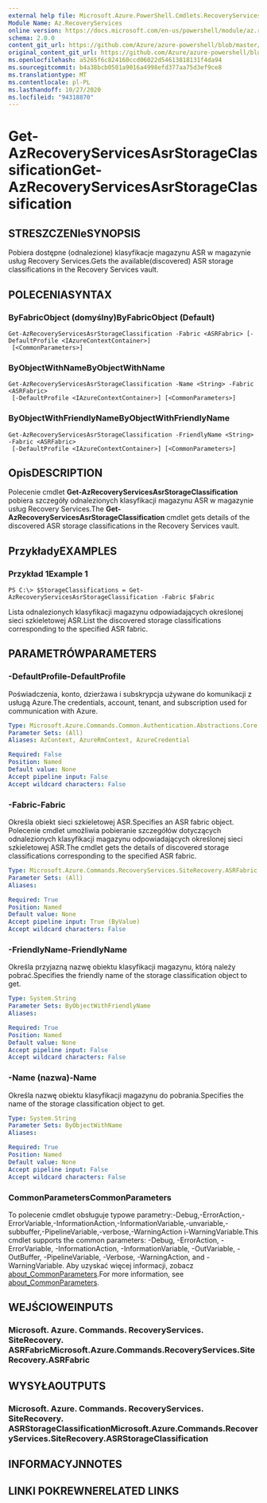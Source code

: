 ```yaml
---
external help file: Microsoft.Azure.PowerShell.Cmdlets.RecoveryServices.SiteRecovery.dll-Help.xml
Module Name: Az.RecoveryServices
online version: https://docs.microsoft.com/en-us/powershell/module/az.recoveryservices/get-azrecoveryservicesasrstorageclassification
schema: 2.0.0
content_git_url: https://github.com/Azure/azure-powershell/blob/master/src/RecoveryServices/RecoveryServices/help/Get-AzRecoveryServicesAsrStorageClassification.md
original_content_git_url: https://github.com/Azure/azure-powershell/blob/master/src/RecoveryServices/RecoveryServices/help/Get-AzRecoveryServicesAsrStorageClassification.md
ms.openlocfilehash: a5265f6c824160ccd06022d54613818131f4da94
ms.sourcegitcommit: b4a38bcb0501a9016a4998efd377aa75d3ef9ce8
ms.translationtype: MT
ms.contentlocale: pl-PL
ms.lasthandoff: 10/27/2020
ms.locfileid: "94318870"
---
```

# <span data-ttu-id="58ec4-101">Get-AzRecoveryServicesAsrStorageClassification</span><span class="sxs-lookup"><span data-stu-id="58ec4-101">Get-AzRecoveryServicesAsrStorageClassification</span></span>

## <span data-ttu-id="58ec4-102">STRESZCZENIe</span><span class="sxs-lookup"><span data-stu-id="58ec4-102">SYNOPSIS</span></span>
<span data-ttu-id="58ec4-103">Pobiera dostępne (odnalezione) klasyfikacje magazynu ASR w magazynie usług Recovery Services.</span><span class="sxs-lookup"><span data-stu-id="58ec4-103">Gets the available(discovered) ASR storage classifications in the Recovery Services vault.</span></span>

## <span data-ttu-id="58ec4-104">POLECENIA</span><span class="sxs-lookup"><span data-stu-id="58ec4-104">SYNTAX</span></span>

### <span data-ttu-id="58ec4-105">ByFabricObject (domyślny)</span><span class="sxs-lookup"><span data-stu-id="58ec4-105">ByFabricObject (Default)</span></span>
```
Get-AzRecoveryServicesAsrStorageClassification -Fabric <ASRFabric> [-DefaultProfile <IAzureContextContainer>]
 [<CommonParameters>]
```

### <span data-ttu-id="58ec4-106">ByObjectWithName</span><span class="sxs-lookup"><span data-stu-id="58ec4-106">ByObjectWithName</span></span>
```
Get-AzRecoveryServicesAsrStorageClassification -Name <String> -Fabric <ASRFabric>
 [-DefaultProfile <IAzureContextContainer>] [<CommonParameters>]
```

### <span data-ttu-id="58ec4-107">ByObjectWithFriendlyName</span><span class="sxs-lookup"><span data-stu-id="58ec4-107">ByObjectWithFriendlyName</span></span>
```
Get-AzRecoveryServicesAsrStorageClassification -FriendlyName <String> -Fabric <ASRFabric>
 [-DefaultProfile <IAzureContextContainer>] [<CommonParameters>]
```

## <span data-ttu-id="58ec4-108">Opis</span><span class="sxs-lookup"><span data-stu-id="58ec4-108">DESCRIPTION</span></span>
<span data-ttu-id="58ec4-109">Polecenie cmdlet **Get-AzRecoveryServicesAsrStorageClassification** pobiera szczegóły odnalezionych klasyfikacji magazynu ASR w magazynie usług Recovery Services.</span><span class="sxs-lookup"><span data-stu-id="58ec4-109">The **Get-AzRecoveryServicesAsrStorageClassification** cmdlet gets details of the discovered ASR storage classifications in the Recovery Services vault.</span></span>

## <span data-ttu-id="58ec4-110">Przykłady</span><span class="sxs-lookup"><span data-stu-id="58ec4-110">EXAMPLES</span></span>

### <span data-ttu-id="58ec4-111">Przykład 1</span><span class="sxs-lookup"><span data-stu-id="58ec4-111">Example 1</span></span>
```
PS C:\> $StorageClassifications = Get-AzRecoveryServicesAsrStorageClassification -Fabric $Fabric
```

<span data-ttu-id="58ec4-112">Lista odnalezionych klasyfikacji magazynu odpowiadających określonej sieci szkieletowej ASR.</span><span class="sxs-lookup"><span data-stu-id="58ec4-112">List the discovered storage classifications corresponding to the specified ASR fabric.</span></span> 

## <span data-ttu-id="58ec4-113">PARAMETRÓW</span><span class="sxs-lookup"><span data-stu-id="58ec4-113">PARAMETERS</span></span>

### <span data-ttu-id="58ec4-114">-DefaultProfile</span><span class="sxs-lookup"><span data-stu-id="58ec4-114">-DefaultProfile</span></span>
<span data-ttu-id="58ec4-115">Poświadczenia, konto, dzierżawa i subskrypcja używane do komunikacji z usługą Azure.</span><span class="sxs-lookup"><span data-stu-id="58ec4-115">The credentials, account, tenant, and subscription used for communication with Azure.</span></span>


```yaml
Type: Microsoft.Azure.Commands.Common.Authentication.Abstractions.Core.IAzureContextContainer
Parameter Sets: (All)
Aliases: AzContext, AzureRmContext, AzureCredential

Required: False
Position: Named
Default value: None
Accept pipeline input: False
Accept wildcard characters: False
```

### <span data-ttu-id="58ec4-116">-Fabric</span><span class="sxs-lookup"><span data-stu-id="58ec4-116">-Fabric</span></span>
<span data-ttu-id="58ec4-117">Określa obiekt sieci szkieletowej ASR.</span><span class="sxs-lookup"><span data-stu-id="58ec4-117">Specifies an ASR fabric object.</span></span> <span data-ttu-id="58ec4-118">Polecenie cmdlet umożliwia pobieranie szczegółów dotyczących odnalezionych klasyfikacji magazynu odpowiadających określonej sieci szkieletowej ASR.</span><span class="sxs-lookup"><span data-stu-id="58ec4-118">The cmdlet gets the details of discovered storage classifications corresponding to the specified ASR fabric.</span></span> 

```yaml
Type: Microsoft.Azure.Commands.RecoveryServices.SiteRecovery.ASRFabric
Parameter Sets: (All)
Aliases:

Required: True
Position: Named
Default value: None
Accept pipeline input: True (ByValue)
Accept wildcard characters: False
```

### <span data-ttu-id="58ec4-119">-FriendlyName</span><span class="sxs-lookup"><span data-stu-id="58ec4-119">-FriendlyName</span></span>
<span data-ttu-id="58ec4-120">Określa przyjazną nazwę obiektu klasyfikacji magazynu, którą należy pobrać.</span><span class="sxs-lookup"><span data-stu-id="58ec4-120">Specifies the friendly name of the storage classification object to get.</span></span>

```yaml
Type: System.String
Parameter Sets: ByObjectWithFriendlyName
Aliases:

Required: True
Position: Named
Default value: None
Accept pipeline input: False
Accept wildcard characters: False
```

### <span data-ttu-id="58ec4-121">-Name (nazwa)</span><span class="sxs-lookup"><span data-stu-id="58ec4-121">-Name</span></span>
<span data-ttu-id="58ec4-122">Określa nazwę obiektu klasyfikacji magazynu do pobrania.</span><span class="sxs-lookup"><span data-stu-id="58ec4-122">Specifies the name of the storage classification object to get.</span></span>

```yaml
Type: System.String
Parameter Sets: ByObjectWithName
Aliases:

Required: True
Position: Named
Default value: None
Accept pipeline input: False
Accept wildcard characters: False
```

### <span data-ttu-id="58ec4-123">CommonParameters</span><span class="sxs-lookup"><span data-stu-id="58ec4-123">CommonParameters</span></span>
<span data-ttu-id="58ec4-124">To polecenie cmdlet obsługuje typowe parametry:-Debug,-ErrorAction,-ErrorVariable,-InformationAction,-InformationVariable,-unvariable,-subbuffer,-PipelineVariable,-verbose,-WarningAction i-WarningVariable.</span><span class="sxs-lookup"><span data-stu-id="58ec4-124">This cmdlet supports the common parameters: -Debug, -ErrorAction, -ErrorVariable, -InformationAction, -InformationVariable, -OutVariable, -OutBuffer, -PipelineVariable, -Verbose, -WarningAction, and -WarningVariable.</span></span> <span data-ttu-id="58ec4-125">Aby uzyskać więcej informacji, zobacz [about_CommonParameters](http://go.microsoft.com/fwlink/?LinkID=113216).</span><span class="sxs-lookup"><span data-stu-id="58ec4-125">For more information, see [about_CommonParameters](http://go.microsoft.com/fwlink/?LinkID=113216).</span></span>

## <span data-ttu-id="58ec4-126">WEJŚCIOWE</span><span class="sxs-lookup"><span data-stu-id="58ec4-126">INPUTS</span></span>

### <span data-ttu-id="58ec4-127">Microsoft. Azure. Commands. RecoveryServices. SiteRecovery. ASRFabric</span><span class="sxs-lookup"><span data-stu-id="58ec4-127">Microsoft.Azure.Commands.RecoveryServices.SiteRecovery.ASRFabric</span></span>

## <span data-ttu-id="58ec4-128">WYSYŁA</span><span class="sxs-lookup"><span data-stu-id="58ec4-128">OUTPUTS</span></span>

### <span data-ttu-id="58ec4-129">Microsoft. Azure. Commands. RecoveryServices. SiteRecovery. ASRStorageClassification</span><span class="sxs-lookup"><span data-stu-id="58ec4-129">Microsoft.Azure.Commands.RecoveryServices.SiteRecovery.ASRStorageClassification</span></span>

## <span data-ttu-id="58ec4-130">INFORMACYJN</span><span class="sxs-lookup"><span data-stu-id="58ec4-130">NOTES</span></span>

## <span data-ttu-id="58ec4-131">LINKI POKREWNE</span><span class="sxs-lookup"><span data-stu-id="58ec4-131">RELATED LINKS</span></span>
